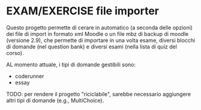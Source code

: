 # EXAM/EXERCISE file importer #

Questo progetto permette di cerare in automatico (a seconda delle opzioni) dei file di import in formato xml Moodle o un file mbz di backup di moodle (versione 2.9), che permette di importare in una volta esame, diversi blocchi di domande (nel question bank) e diversi esami (nella lista di quiz del corso).

AL momento attuale, i tipi di domande gestibili sono:

- coderunner
- essay

TODO: per rendere il progetto "riciclabile", sarebbe necessario aggiungere altri tipi di domande (e.g., MultiChoice). 